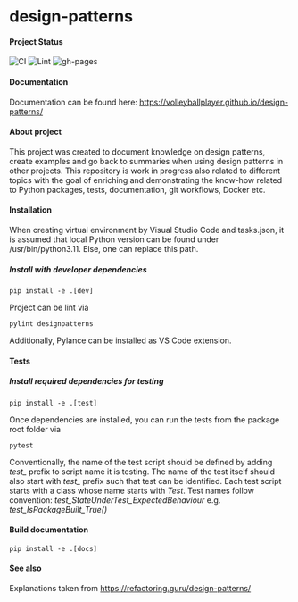 # design-patterns

#### Project Status

![CI](https://github.com/VolleyballPlayer/design-patterns/actions/workflows/ci.yml/badge.svg)
![Lint](https://github.com/VolleyballPlayer/design-patterns/actions/workflows/linters.yml/badge.svg)
![gh-pages](https://github.com/VolleyballPlayer/design-patterns/actions/workflows/gh-pages.yml/badge.svg)

#### Documentation

Documentation can be found here: https://volleyballplayer.github.io/design-patterns/

#### About project

This project was created to document knowledge on design patterns, create examples and go back to summaries when using design patterns in other projects. This repository is work in progress also related to different topics with the goal of enriching and demonstrating the know-how related to Python packages, tests, documentation, git workflows, Docker etc.

#### Installation

When creating virtual environment by Visual Studio Code and tasks.json, it is assumed that local Python version can be found under /usr/bin/python3.11. Else, one can replace this path.

##### Install with developer dependencies

``` shell
pip install -e .[dev]
```

Project can be lint via

``` shell
pylint designpatterns
```
Additionally, Pylance can be installed as VS Code extension.

#### Tests

##### Install required dependencies for testing

``` shell
pip install -e .[test]
```

Once dependencies are installed, you can run the tests from the package root folder via

``` shell
pytest
```

Conventionally, the name of the test script should be defined by adding *test_* prefix to script name it is testing. The name of the test itself should also start with *test_* prefix such that test can be identified. Each test script starts with a class whose name starts with *Test*. Test names follow convention: *test_StateUnderTest_ExpectedBehaviour* e.g. *test_IsPackageBuilt_True()*

#### Build documentation

``` shell
pip install -e .[docs]
```

#### See also

Explanations taken from https://refactoring.guru/design-patterns/
